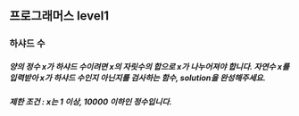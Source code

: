 ## 프로그래머스 level1
### 하샤드 수
##### 양의 정수 x가 하샤드 수이려면 x의 자릿수의 합으로 x가 나누어져야 합니다. 자연수 x를 입력받아 x가 하샤드 수인지 아닌지를 검사하는 함수, solution을 완성해주세요.

##### 제한 조건 : x는 1 이상, 10000 이하인 정수입니다.
